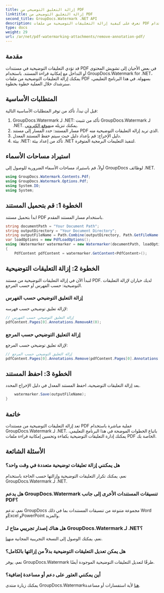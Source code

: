 ```yaml
---
title: إزالة التعليق التوضيحي من PDF
linktitle: إزالة التعليق التوضيحي من PDF
second_title: GroupDocs.Watermark .NET API
description: تعرف على كيفية إزالة التعليقات التوضيحية من ملفات PDF باستخدام GroupDocs.Watermark لـ .NET. تعزيز إمكانية قراءة المستندات دون عناء.
type: docs
weight: 29
url: /ar/net/pdf-watermarking-attachments/remove-annotation-pdf/
---
```

## مقدمة
قد تؤدي التعليقات التوضيحية في مستندات PDF في بعض الأحيان إلى تشويش المحتوى أو التداخل مع إمكانية قراءة المستند. باستخدام GroupDocs.Watermark for .NET، يمكنك إزالة التعليقات التوضيحية من ملفات PDF بسهولة. في هذا البرنامج التعليمي، سنرشدك خلال العملية خطوة بخطوة.
## المتطلبات الأساسية
قبل أن نبدأ، تأكد من توفر المتطلبات الأساسية التالية:
1.  GroupDocs.Watermark لـ .NET: تأكد من تثبيت GroupDocs.Watermark لـ .NET. يمكنك تنزيله من[موقع إلكتروني](https://releases.groupdocs.com/Watermark/net/).
2. مسار المستند: حدد المسار إلى مستند PDF الذي تريد إزالة التعليقات التوضيحية منه.
3. دليل الإخراج: قم بإعداد دليل حيث سيتم حفظ المستند المعدل.
4. بيئة .NET: تأكد من إعداد بيئة .NET لتنفيذ التعليمات البرمجية المتوفرة.

## استيراد مساحات الأسماء
أولاً، قم باستيراد مساحات الأسماء الضرورية للوصول إلى GroupDocs لوظائف .NET.
```csharp
using GroupDocs.Watermark.Contents.Pdf;
using GroupDocs.Watermark.Options.Pdf;
using System.IO;
using System;
```
## الخطوة 1: قم بتحميل المستند
ابدأ بتحميل مستند PDF باستخدام مسار المستند المقدم.
```csharp
string documentPath = "Your Document Path";
string outputDirectory = "Your Document Directory";
string outputFileName = Path.Combine(outputDirectory, Path.GetFileName(documentPath));
var loadOptions = new PdfLoadOptions();
using (Watermarker watermarker = new Watermarker(documentPath, loadOptions))
{
    PdfContent pdfContent = watermarker.GetContent<PdfContent>();
```
## الخطوة 2: إزالة التعليقات التوضيحية
لنبدأ الآن في إزالة التعليقات التوضيحية من مستند PDF. لديك خياران لإزالة التعليقات التوضيحية: حسب الفهرس أو حسب المرجع.
### إزالة التعليق التوضيحي حسب الفهرس
لإزالة تعليق توضيحي حسب فهرسه:
```csharp
// إزالة التعليق التوضيحي حسب الفهرس
pdfContent.Pages[0].Annotations.RemoveAt(0);
```
### إزالة التعليق التوضيحي حسب المرجع
لإزالة تعليق توضيحي حسب المرجع:
```csharp
// إزالة التعليق التوضيحي حسب المرجع
pdfContent.Pages[0].Annotations.Remove(pdfContent.Pages[0].Annotations[0]);
```
## الخطوة 3: احفظ المستند
بعد إزالة التعليقات التوضيحية، احفظ المستند المعدل في دليل الإخراج المحدد.
```csharp
    watermarker.Save(outputFileName);
}
```

## خاتمة
تعد إزالة التعليقات التوضيحية من مستندات PDF عملية مباشرة باستخدام GroupDocs.Watermark لـ .NET. باتباع الخطوات الموضحة في هذا البرنامج التعليمي، يمكنك إدارة التعليقات التوضيحية بكفاءة وتحسين إمكانية قراءة ملفات PDF الخاصة بك.
## الأسئلة الشائعة
### هل يمكنني إزالة تعليقات توضيحية متعددة في وقت واحد؟
نعم، يمكنك تكرار التعليقات التوضيحية وإزالتها حسب الحاجة باستخدام GroupDocs.Watermark لـ .NET.
### هل يدعم GroupDocs.Watermark تنسيقات المستندات الأخرى إلى جانب PDF؟
نعم، تدعم GroupDocs مجموعة متنوعة من تنسيقات المستندات بما في ذلك Word وExcel وPowerPoint والمزيد.
### هل هناك إصدار تجريبي متاح لـ GroupDocs.Watermark لـ .NET؟
 نعم، يمكنك الوصول إلى النسخة التجريبية المجانية من[هنا](https://releases.groupdocs.com/).
### هل يمكن تعديل التعليقات التوضيحية بدلاً من إزالتها بالكامل؟
نعم، يوفر GroupDocs.Watermark طرقًا لتعديل التعليقات التوضيحية الموجودة أيضًا.
### أين يمكنني العثور على دعم أو مساعدة إضافية؟
 يمكنك زيارة منتدى GroupDocs.Watermark[هنا](https://forum.groupdocs.com/c/watermark/19) لأية استفسارات أو مساعدة.